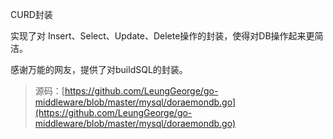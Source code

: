CURD封装

实现了对 Insert、Select、Update、Delete操作的封装，使得对DB操作起来更简洁。

感谢万能的网友，提供了对buildSQL的封装。

> 源码：[https://github.com/LeungGeorge/go-middleware/blob/master/mysql/doraemondb.go](https://github.com/LeungGeorge/go-middleware/blob/master/mysql/doraemondb.go)



